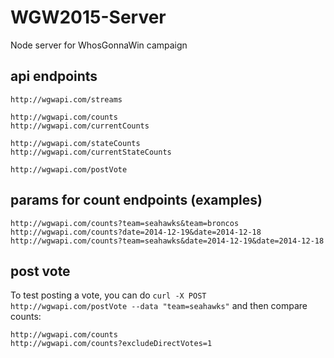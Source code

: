 WGW2015-Server
==============

Node server for WhosGonnaWin campaign

## api endpoints

    http://wgwapi.com/streams

    http://wgwapi.com/counts
    http://wgwapi.com/currentCounts

    http://wgwapi.com/stateCounts
    http://wgwapi.com/currentStateCounts

    http://wgwapi.com/postVote

## params for count endpoints (examples)

    http://wgwapi.com/counts?team=seahawks&team=broncos
    http://wgwapi.com/counts?date=2014-12-19&date=2014-12-18
    http://wgwapi.com/counts?team=seahawks&date=2014-12-19&date=2014-12-18

## post vote
To test posting a vote, you can do `curl -X POST http://wgwapi.com/postVote --data "team=seahawks"` and then compare counts:

    http://wgwapi.com/counts
    http://wgwapi.com/counts?excludeDirectVotes=1
